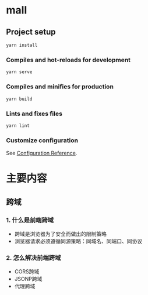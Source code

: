 # mall

## Project setup
```
yarn install
```

### Compiles and hot-reloads for development
```
yarn serve
```

### Compiles and minifies for production
```
yarn build
```

### Lints and fixes files
```
yarn lint
```

### Customize configuration
See [Configuration Reference](https://cli.vuejs.org/config/).

# 主要内容

## 跨域

### 1. 什么是前端跨域
* 跨域是浏览器为了安全而做出的限制策略
* 浏览器请求必须遵循同源策略：同域名、同端口、同协议

### 2. 怎么解决前端跨域
* CORS跨域
* JSONP跨域
* 代理跨域